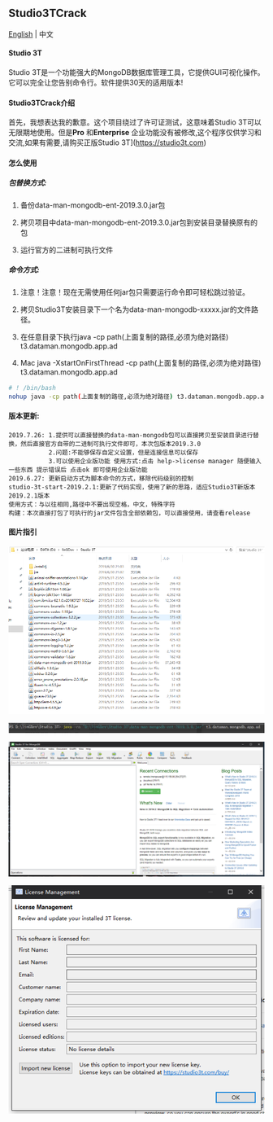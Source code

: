 ## Studio3TCrack

[English](https://github.com/linG5821/Studio3TCrack/blob/master/README.md) | 中文

#### Studio 3T

  Studio 3T是一个功能强大的MongoDB数据库管理工具，它提供GUI可视化操作。它可以完全让您告别命令行。软件提供30天的适用版本!

#### Studio3TCrack介绍

  首先，我想表达我的歉意。这个项目绕过了许可证测试，这意味着Studio 3T可以无限期地使用。但是**Pro** 和**Enterprise** 企业功能没有被修改,这个程序仅供学习和交流,如果有需要,请购买正版Studio 3T](https://studio3t.com)


#### 怎么使用

##### 包替换方式:
  1. 备份data-man-mongodb-ent-2019.3.0.jar包

  2. 拷贝项目中data-man-mongodb-ent-2019.3.0.jar包到安装目录替换原有的包
  
  3. 运行官方的二进制可执行文件

##### 命令方式:
  1. 注意！注意！现在无需使用任何jar包只需要运行命令即可轻松跳过验证。

  2. 拷贝Studio3T安装目录下一个名为data-man-mongodb-xxxxx.jar的文件路径。

  3. 在任意目录下执行java -cp path(上面复制的路径,必须为绝对路径) t3.dataman.mongodb.app.ad

  4. Mac
    java -XstartOnFirstThread -cp path(上面复制的路径,必须为绝对路径) t3.dataman.mongodb.app.ad

   ```bash
   # ! /bin/bash
   nohup java -cp path(上面复制的路径,必须为绝对路径) t3.dataman.mongodb.app.ad >/dev/null 2>&1 &
   ```
#### 版本更新:
    2019.7.26: 1.提供可以直接替换的data-man-mongodb包可以直接拷贝至安装目录进行替换，然后直接官方自带的二进制可执行文件即可，本次包版本2019.3.0
               2.问题:不能够保存自定义设置，但是连接信息可以保存 
               3.可以使用企业版功能 使用方式:点击 help->license manager 随便输入一些东西 提示错误后 点击ok 即可使用企业版功能
    2019.6.27: 更新启动方式为脚本命令的方式，移除代码级别的控制
    studio-3t-start-2019.2.1:更新了代码实现，使用了新的思路，适应Studio3T新版本2019.2.1版本
    使用方式：与以往相同,路径中不要出现空格，中文，特殊字符
    构建：本次直接打包了可执行的jar文件包含全部依赖包，可以直接使用，请查看release

#### 图片指引

![image1](./images/1.png)

![image2](./images/2.png)

![image3](./images/3.png)

![image4](./images/4.png)